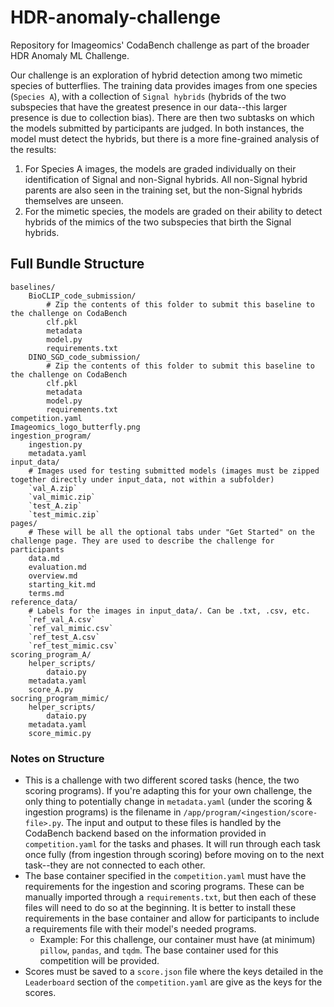 # HDR-anomaly-challenge
Repository for Imageomics' CodaBench challenge as part of the broader HDR Anomaly ML Challenge.

Our challenge is an exploration of hybrid detection among two mimetic species of butterflies. The training data provides images from one species (`Species A`), with a collection of `Signal hybrids` (hybrids of the two subspecies that have the greatest presence in our data--this larger presence is due to collection bias). There are then two subtasks on which the models submitted by participants are judged. In both instances, the model must detect the hybrids, but there is a more fine-grained analysis of the results:
1. For Species A images, the models are graded individually on their identification of Signal and non-Signal hybrids. All non-Signal hybrid parents are also seen in the training set, but the non-Signal hybrids themselves are unseen.
2. For the mimetic species, the models are graded on their ability to detect hybrids of the mimics of the two subspecies that birth the Signal hybrids.


## Full Bundle Structure

```
baselines/
    BioCLIP_code_submission/
        # Zip the contents of this folder to submit this baseline to the challenge on CodaBench
        clf.pkl
        metadata
        model.py
        requirements.txt
    DINO_SGD_code_submission/
        # Zip the contents of this folder to submit this baseline to the challenge on CodaBench
        clf.pkl
        metadata
        model.py
        requirements.txt
competition.yaml
Imageomics_logo_butterfly.png
ingestion_program/
    ingestion.py
    metadata.yaml
input_data/
    # Images used for testing submitted models (images must be zipped together directly under input_data, not within a subfolder)
    `val_A.zip`
    `val_mimic.zip`
    `test_A.zip`
    `test_mimic.zip`
pages/
    # These will be all the optional tabs under "Get Started" on the challenge page. They are used to describe the challenge for participants
    data.md
    evaluation.md
    overview.md
    starting_kit.md
    terms.md
reference_data/
    # Labels for the images in input_data/. Can be .txt, .csv, etc.
    `ref_val_A.csv`
    `ref_val_mimic.csv`
    `ref_test_A.csv`
    `ref_test_mimic.csv`
scoring_program_A/
    helper_scripts/
        dataio.py
    metadata.yaml
    score_A.py
socring_program_mimic/
    helper_scripts/
        dataio.py
    metadata.yaml
    score_mimic.py
```

### Notes on Structure

- This is a challenge with two different scored tasks (hence, the two scoring programs). If you're adapting this for your own challenge, the only thing to potentially change in `metadata.yaml` (under the scoring & ingestion programs) is the filename in `/app/program/<ingestion/score-file>.py`. The input and output to these files is handled by the CodaBench backend based on the information provided in `competition.yaml` for the tasks and phases. It will run through each task once fully (from ingestion through scoring) before moving on to the next task--they are not connected to each other.
- The base container specified in the `competition.yaml` must have the requirements for the ingestion and scoring programs. These can be manually imported through a `requirements.txt`, but then each of these files will need to do so at the beginning. It is better to install these requirements in the base container and allow for participants to include a requirements file with their model's needed programs.
  - Example: For this challenge, our container must have (at minimum) `pillow`, `pandas`, and `tqdm`. The base container used for this competition will be provided.
- Scores must be saved to a `score.json` file where the keys detailed in the `Leaderboard` section of the `competition.yaml` are give as the keys for the scores.
